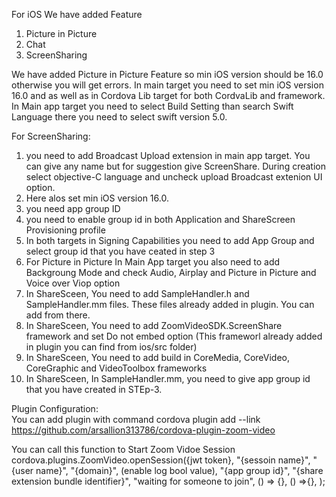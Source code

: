 For iOS We have added Feature
1. Picture in Picture
2. Chat
3. ScreenSharing


We have added Picture in Picture Feature so min iOS version should be 16.0 otherwise you will get errors.
In main target you need to set min iOS version 16.0 and as well as  in Cordova Lib target for both CordvaLib and framework.
In Main app target you need to select Build Setting than search Swift Language there you need to select swift version 5.0.

For ScreenSharing:
1. you need to add Broadcast Upload extension in main app target. You can give any name but for suggestion give ScreenShare. During creation select objective-C language and uncheck upload Broadcast extenion UI option.
2. Here alos set min iOS version 16.0.
3. you need app group ID 
4. you need to enable group id in both Application  and ShareScreen Provisioning profile
5. In both targets in Signing Capabilities you need to add App Group and select group id that you have ceated in step 3
6. For Picture in Picture In Main App target you also need to add Backgroung Mode and check Audio, Airplay and Picture in Picture and Voice over Viop option
7. In ShareSceen, You need to add SampleHandler.h and SampleHandler.mm files. These files already added in plugin. You can add from there.
8. In ShareSceen, You need to add ZoomVideoSDK.ScreenShare framework and set Do not embed option (This frameworl already added in plugin you can find from ios/src folder)
9. In ShareSceen, You need to add build in CoreMedia, CoreVideo, CoreGraphic and VideoToolbox frameworks
10.  In ShareSceen, In SampleHandler.mm, you need to give app group id that you have created in STEp-3.

Plugin Configuration:<br>
You can add plugin with command
cordova plugin add --link https://github.com/arsallion313786/cordova-plugin-zoom-video

You can call this function to Start Zoom Vidoe Session
cordova.plugins.ZoomVideo.openSession({jwt token},
        "{sessoin name}",
        "{user name}",
        "{domain}",
        (enable log bool value),
        "{app group id}",
        "{share extension bundle identifier}",
         "waiting for someone to join",
         () => {},
          () =>{},
        );










